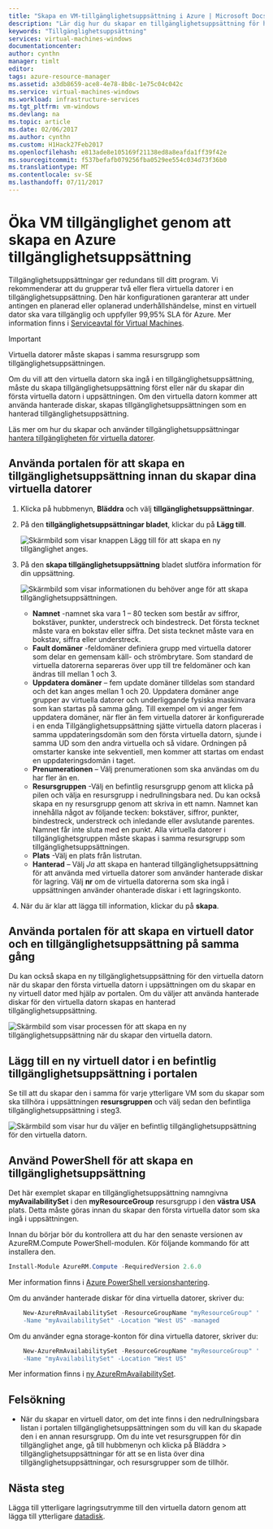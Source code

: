 ```yaml
---
title: "Skapa en VM-tillgänglighetsuppsättning i Azure | Microsoft Docs"
description: "Lär dig hur du skapar en tillgänglighetsuppsättning för hanterade eller ohanterade tillgänglighetsuppsättning för dina virtuella datorer med Azure PowerShell eller portalen i Resource Manager-distributionsmodellen."
keywords: "Tillgänglighetsuppsättning"
services: virtual-machines-windows
documentationcenter: 
author: cynthn
manager: timlt
editor: 
tags: azure-resource-manager
ms.assetid: a3db8659-ace8-4e78-8b8c-1e75c04c042c
ms.service: virtual-machines-windows
ms.workload: infrastructure-services
ms.tgt_pltfrm: vm-windows
ms.devlang: na
ms.topic: article
ms.date: 02/06/2017
ms.author: cynthn
ms.custom: H1Hack27Feb2017
ms.openlocfilehash: e813ade8e105169f21138ed8a8eafda1ff39f42e
ms.sourcegitcommit: f537befafb079256fba0529ee554c034d73f36b0
ms.translationtype: MT
ms.contentlocale: sv-SE
ms.lasthandoff: 07/11/2017
---
```

# <a name="increase-vm-availability-by-creating-an-azure-availability-set"></a>Öka VM tillgänglighet genom att skapa en Azure tillgänglighetsuppsättning 
Tillgänglighetsuppsättningar ger redundans till ditt program. Vi rekommenderar att du grupperar två eller flera virtuella datorer i en tillgänglighetsuppsättning. Den här konfigurationen garanterar att under antingen en planerad eller oplanerad underhållshändelse, minst en virtuell dator ska vara tillgänglig och uppfyller 99,95% SLA för Azure. Mer information finns i [Serviceavtal för Virtual Machines](https://azure.microsoft.com/support/legal/sla/virtual-machines/).

> [!IMPORTANT]
> Virtuella datorer måste skapas i samma resursgrupp som tillgänglighetsuppsättningen.
> 

Om du vill att den virtuella datorn ska ingå i en tillgänglighetsuppsättning, måste du skapa tillgänglighetsuppsättning först eller när du skapar din första virtuella datorn i uppsättningen. Om den virtuella datorn kommer att använda hanterade diskar, skapas tillgänglighetsuppsättningen som en hanterad tillgänglighetsuppsättning.

Läs mer om hur du skapar och använder tillgänglighetsuppsättningar [hantera tillgängligheten för virtuella datorer](manage-availability.md?toc=%2fazure%2fvirtual-machines%2fwindows%2ftoc.json).

## <a name="use-the-portal-to-create-an-availability-set-before-creating-your-vms"></a>Använda portalen för att skapa en tillgänglighetsuppsättning innan du skapar dina virtuella datorer
1. Klicka på hubbmenyn, **Bläddra** och välj **tillgänglighetsuppsättningar**.
2. På den **tillgänglighetsuppsättningar bladet**, klickar du på **Lägg till**.
   
    ![Skärmbild som visar knappen Lägg till för att skapa en ny tillgänglighet anges.](./media/create-availability-set/add-availability-set.png)
3. På den **skapa tillgänglighetsuppsättning** bladet slutföra information för din uppsättning.
   
    ![Skärmbild som visar informationen du behöver ange för att skapa tillgänglighetsuppsättningen.](./media/create-availability-set/create-availability-set.png)
   
   * **Namnet** -namnet ska vara 1 – 80 tecken som består av siffror, bokstäver, punkter, understreck och bindestreck. Det första tecknet måste vara en bokstav eller siffra. Det sista tecknet måste vara en bokstav, siffra eller understreck.
   * **Fault domäner** -feldomäner definiera grupp med virtuella datorer som delar en gemensam käll- och strömbrytare. Som standard de virtuella datorerna separeras över upp till tre feldomäner och kan ändras till mellan 1 och 3.
   * **Uppdatera domäner** – fem update domäner tilldelas som standard och det kan anges mellan 1 och 20. Uppdatera domäner ange grupper av virtuella datorer och underliggande fysiska maskinvara som kan startas på samma gång. Till exempel om vi anger fem uppdatera domäner, när fler än fem virtuella datorer är konfigurerade i en enda Tillgänglighetsuppsättning sjätte virtuella datorn placeras i samma uppdateringsdomän som den första virtuella datorn, sjunde i samma UD som den andra virtuella och så vidare. Ordningen på omstarter kanske inte sekventiell, men kommer att startas om endast en uppdateringsdomän i taget.
   * **Prenumerationen** – Välj prenumerationen som ska användas om du har fler än en.
   * **Resursgruppen** -Välj en befintlig resursgrupp genom att klicka på pilen och välja en resursgrupp i nedrullningsbara ned. Du kan också skapa en ny resursgrupp genom att skriva in ett namn. Namnet kan innehålla något av följande tecken: bokstäver, siffror, punkter, bindestreck, understreck och inledande eller avslutande parentes. Namnet får inte sluta med en punkt. Alla virtuella datorer i tillgänglighetsgruppen måste skapas i samma resursgrupp som tillgänglighetsuppsättningen.
   * **Plats** -Välj en plats från listrutan.
   * **Hanterad** – Välj *Ja* att skapa en hanterad tillgänglighetsuppsättning för att använda med virtuella datorer som använder hanterade diskar för lagring. Välj **nr** om de virtuella datorerna som ska ingå i uppsättningen använder ohanterade diskar i ett lagringskonto.
   
4. När du är klar att lägga till information, klickar du på **skapa**. 

## <a name="use-the-portal-to-create-a-virtual-machine-and-an-availability-set-at-the-same-time"></a>Använda portalen för att skapa en virtuell dator och en tillgänglighetsuppsättning på samma gång
Du kan också skapa en ny tillgänglighetsuppsättning för den virtuella datorn när du skapar den första virtuella datorn i uppsättningen om du skapar en ny virtuell dator med hjälp av portalen. Om du väljer att använda hanterade diskar för den virtuella datorn skapas en hanterad tillgänglighetsuppsättning.

![Skärmbild som visar processen för att skapa en ny tillgänglighetsuppsättning när du skapar den virtuella datorn.](./media/create-availability-set/new-vm-avail-set.png)

## <a name="add-a-new-vm-to-an-existing-availability-set-in-the-portal"></a>Lägg till en ny virtuell dator i en befintlig tillgänglighetsuppsättning i portalen
Se till att du skapar den i samma för varje ytterligare VM som du skapar som ska tillhöra i uppsättningen **resursgruppen** och välj sedan den befintliga tillgänglighetsuppsättning i steg3. 

![Skärmbild som visar hur du väljer en befintlig tillgänglighetsuppsättning för den virtuella datorn.](./media/create-availability-set/add-vm-to-set.png)

## <a name="use-powershell-to-create-an-availability-set"></a>Använd PowerShell för att skapa en tillgänglighetsuppsättning
Det här exemplet skapar en tillgänglighetsuppsättning namngivna **myAvailabilitySet** i den **myResourceGroup** resursgrupp i den **västra USA** plats. Detta måste göras innan du skapar den första virtuella dator som ska ingå i uppsättningen.

Innan du börjar bör du kontrollera att du har den senaste versionen av AzureRM.Compute PowerShell-modulen. Kör följande kommando för att installera den.

```powershell
Install-Module AzureRM.Compute -RequiredVersion 2.6.0
```
Mer information finns i [Azure PowerShell versionshantering](/powershell/azure/overview).


Om du använder hanterade diskar för dina virtuella datorer, skriver du:

```powershell
    New-AzureRmAvailabilitySet -ResourceGroupName "myResourceGroup" '
    -Name "myAvailabilitySet" -Location "West US" -managed
```

Om du använder egna storage-konton för dina virtuella datorer, skriver du:

```powershell
    New-AzureRmAvailabilitySet -ResourceGroupName "myResourceGroup" '
    -Name "myAvailabilitySet" -Location "West US" 
```

Mer information finns i [ny AzureRmAvailabilitySet](/powershell/module/azurerm.compute/new-azurermavailabilityset).

## <a name="troubleshooting"></a>Felsökning
* När du skapar en virtuell dator, om det inte finns i den nedrullningsbara listan i portalen tillgänglighetsuppsättningen som du vill kan du skapade den i en annan resursgrupp. Om du inte vet resursgruppen för din tillgänglighet ange, gå till hubbmenyn och klicka på Bläddra > tillgänglighetsuppsättningar för att se en lista över dina tillgänglighetsuppsättningar, och resursgrupper som de tillhör.

## <a name="next-steps"></a>Nästa steg
Lägga till ytterligare lagringsutrymme till den virtuella datorn genom att lägga till ytterligare [datadisk](attach-disk-portal.md?toc=%2fazure%2fvirtual-machines%2fwindows%2ftoc.json).

